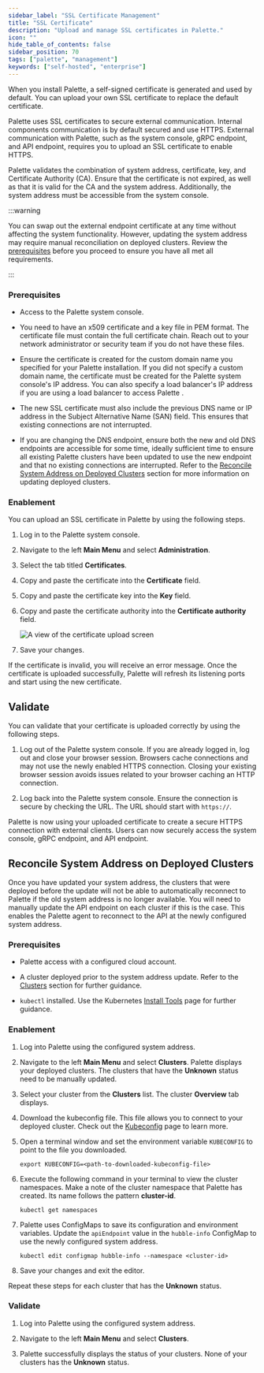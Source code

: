 ```yaml
---
sidebar_label: "SSL Certificate Management"
title: "SSL Certificate"
description: "Upload and manage SSL certificates in Palette."
icon: ""
hide_table_of_contents: false
sidebar_position: 70
tags: ["palette", "management"]
keywords: ["self-hosted", "enterprise"]
---
```


When you install Palette, a self-signed certificate is generated and used by default. You can upload your own SSL
certificate to replace the default certificate.

Palette uses SSL certificates to secure external communication. Internal components communication is by default secured
and use HTTPS. External communication with Palette, such as the system console, gRPC endpoint, and API endpoint,
requires you to upload an SSL certificate to enable HTTPS.

Palette validates the combination of system address, certificate, key, and Certificate Authority (CA). Ensure that the
certificate is not expired, as well as that it is valid for the CA and the system address. Additionally, the system
address must be accessible from the system console.

:::warning

You can swap out the external endpoint certificate at any time without affecting the system functionality. However,
updating the system address may require manual reconciliation on deployed clusters. Review the
[prerequisites](#prerequisites) before you proceed to ensure you have all met all requirements.

:::

### Prerequisites

- Access to the Palette system console.

- You need to have an x509 certificate and a key file in PEM format. The certificate file must contain the full
  certificate chain. Reach out to your network administrator or security team if you do not have these files.

- Ensure the certificate is created for the custom domain name you specified for your Palette installation. If you did
  not specify a custom domain name, the certificate must be created for the Palette system console's IP address. You can
  also specify a load balancer's IP address if you are using a load balancer to access Palette .

- The new SSL certificate must also include the previous DNS name or IP address in the Subject Alternative Name (SAN)
  field. This ensures that existing connections are not interrupted.

- If you are changing the DNS endpoint, ensure both the new and old DNS endpoints are accessible for some time, ideally
  sufficient time to ensure all existing Palette clusters have been updated to use the new endpoint and that no existing
  connections are interrupted. Refer to the [Reconcile System Address on Deployed Clusters](#) section for more
  information on updating deployed clusters.

### Enablement

You can upload an SSL certificate in Palette by using the following steps.

1. Log in to the Palette system console.

2. Navigate to the left **Main Menu** and select **Administration**.

3. Select the tab titled **Certificates**.

4. Copy and paste the certificate into the **Certificate** field.

5. Copy and paste the certificate key into the **Key** field.

6. Copy and paste the certificate authority into the **Certificate authority** field.

   ![A view of the certificate upload screen](/palette_system-management_ssl-certifiacte-management_certificate-upload.webp)

7. Save your changes.

If the certificate is invalid, you will receive an error message. Once the certificate is uploaded successfully, Palette
will refresh its listening ports and start using the new certificate.

## Validate

You can validate that your certificate is uploaded correctly by using the following steps.

1. Log out of the Palette system console. If you are already logged in, log out and close your browser session. Browsers
   cache connections and may not use the newly enabled HTTPS connection. Closing your existing browser session avoids
   issues related to your browser caching an HTTP connection.

2. Log back into the Palette system console. Ensure the connection is secure by checking the URL. The URL should start
   with `https://`.

Palette is now using your uploaded certificate to create a secure HTTPS connection with external clients. Users can now
securely access the system console, gRPC endpoint, and API endpoint.

## Reconcile System Address on Deployed Clusters

Once you have updated your system address, the clusters that were deployed before the update will not be able to
automatically reconnect to Palette if the old system address is no longer available. You will need to manually update
the API endpoint on each cluster if this is the case. This enables the Palette agent to reconnect to the API at the
newly configured system address.

### Prerequisites

- Palette access with a configured cloud account.

- A cluster deployed prior to the system address update. Refer to the [Clusters](../../clusters/clusters.md) section for
  further guidance.

- `kubectl` installed. Use the Kubernetes [Install Tools](https://kubernetes.io/docs/tasks/tools/) page for further
  guidance.

### Enablement

1. Log into Palette using the configured system address.

2. Navigate to the left **Main Menu** and select **Clusters**. Palette displays your deployed clusters. The clusters
   that have the **Unknown** status need to be manually updated.

3. Select your cluster from the **Clusters** list. The cluster **Overview** tab displays.

4. Download the kubeconfig file. This file allows you to connect to your deployed cluster. Check out the
   [Kubeconfig](../../clusters/cluster-management/kubeconfig.md) page to learn more.
5. Open a terminal window and set the environment variable `KUBECONFIG` to point to the file you downloaded.

   ```shell
   export KUBECONFIG=<path-to-downloaded-kubeconfig-file>
   ```

6. Execute the following command in your terminal to view the cluster namespaces. Make a note of the cluster namespace
   that Palette has created. Its name follows the pattern **cluster-id**.

   ```shell
   kubectl get namespaces
   ```

7. Palette uses ConfigMaps to save its configuration and environment variables. Update the `apiEndpoint` value in the
   `hubble-info` ConfigMap to use the newly configured system address.

   ```shell
   kubectl edit configmap hubble-info --namespace <cluster-id>
   ```

8. Save your changes and exit the editor.

Repeat these steps for each cluster that has the **Unknown** status.

### Validate

1. Log into Palette using the configured system address.

2. Navigate to the left **Main Menu** and select **Clusters**.

3. Palette successfully displays the status of your clusters. None of your clusters has the **Unknown** status.
